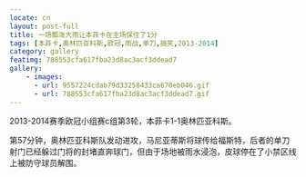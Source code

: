```yaml
---
locate: cn
layout: post-full
title: 一场瓢泼大雨让本菲卡在主场保住了1分
tags: [本菲卡,奥林匹亚科斯,欧冠,雨战,单刀,搞笑,2013-2014]
category: gallery
featimg: 788553cfa617fba23d8ac3acf3ddead7
gallery:
    - images:
      - url: 9557224cdab79d33258433ca670eb046.gif
      - url: 788553cfa617fba23d8ac3acf3ddead7.gif
---
```


2013-2014赛季欧冠小组赛c组第3轮，本菲卡1-1奥林匹亚科斯。

第57分钟，奥林匹亚科斯队发动进攻，马尼亚蒂斯将球传给福斯特，后者的单刀射门已经躲过门将的封堵直奔球门，但由于场地被雨水浸泡，皮球停在了小禁区线上被防守球员解围。